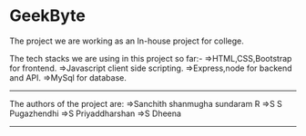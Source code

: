 # GeekByte
The project we are working as an In-house project for college.

The tech stacks we are using in this project so far:-
  =>HTML,CSS,Bootstrap for frontend.
  =>Javascript client side scripting.
  =>Express,node for backend and API.
  =>MySql for database.



****************************************************************************************************************
The authors of the project are:
  =>Sanchith shanmugha sundaram R
  =>S S Pugazhendhi
  =>S Priyaddharshan
  =>S Dheena
****************************************************************************************************************

